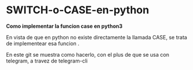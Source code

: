 # SWITCH-o-CASE-en-python
**Como implementar la funcion case en python3**


   En vista de que en python no existe directamente la llamada CASE, se trata de implementear esa funcion .
   
   En este git se muestra como hacerlo, con el plus de que se usa con telegram, a travez de telegram-cli
